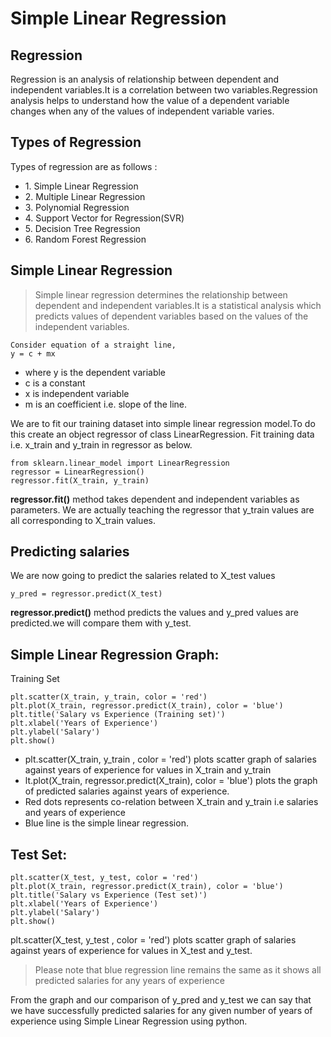 # Simple Linear Regression

## Regression
 <p>
 	Regression is an analysis of relationship between dependent and independent variables.It is a correlation between two variables.Regression analysis helps to understand how the value of a dependent variable changes when any of the values of independent variable varies.
 </p>

## Types of Regression

Types of regression are as follows :

<ul>
	<li>1. Simple Linear Regression</li>
	<li>2. Multiple Linear Regression</li>
	<li>3. Polynomial Regression</li>
	<li>4. Support Vector for Regression(SVR)</li>
	<li>5. Decision Tree Regression</li>
	<li>6. Random Forest Regression</li>
</ul>


## Simple Linear Regression

> Simple linear regression determines the relationship between dependent and independent variables.It is a statistical analysis which predicts values of dependent variables based on the values of the independent variables.

```
Consider equation of a straight line,
y = c + mx
```
<ul>
	<li>where y is the dependent variable</li>
	<li>c is a constant</li>
	<li>x is independent variable</li>
	<li>m is an coefficient i.e. slope of the line.</li>
</ul>

<p>We are to fit our training dataset into simple linear regression model.To do this create an object regressor of class LinearRegression.  Fit training data i.e. x_train and y_train in regressor as below.</p>

```
from sklearn.linear_model import LinearRegression
regressor = LinearRegression()
regressor.fit(X_train, y_train)
```

<b>regressor.fit()</b> method takes dependent and independent variables as parameters. We are actually teaching the regressor that y_train values are all corresponding to X_train values.


## Predicting salaries

We are now going to predict the salaries related to X_test values 

```
y_pred = regressor.predict(X_test)
```

<b>regressor.predict()</b> method predicts the values and y_pred values are predicted.we will compare them with y_test.

## Simple Linear Regression Graph:
Training Set

```
plt.scatter(X_train, y_train, color = 'red')
plt.plot(X_train, regressor.predict(X_train), color = 'blue')
plt.title('Salary vs Experience (Training set)')
plt.xlabel('Years of Experience')
plt.ylabel('Salary')
plt.show()
```

<ul>
	<li>plt.scatter(X_train, y_train , color = 'red') plots scatter graph of salaries against years of experience for values in X_train and y_train</li>
	<li>lt.plot(X_train, regressor.predict(X_train), color = 'blue') plots the graph of predicted salaries against years of experience.</li>
	<li>Red dots represents co-relation between X_train and y_train i.e salaries and years of experience</li>
	<li>Blue line is the simple linear regression.</li>
</ul>

## Test Set:

```
plt.scatter(X_test, y_test, color = 'red')
plt.plot(X_train, regressor.predict(X_train), color = 'blue')
plt.title('Salary vs Experience (Test set)')
plt.xlabel('Years of Experience')
plt.ylabel('Salary')
plt.show()
```
plt.scatter(X_test, y_test , color = 'red') plots scatter graph of salaries against years of experience for values in X_test and y_test.

>Please note that blue regression line remains the same as it shows all predicted salaries for any years of experience

From the graph and our comparison of y_pred and y_test we can say that we have successfully predicted salaries for any given number of years of experience using Simple Linear Regression using python.


